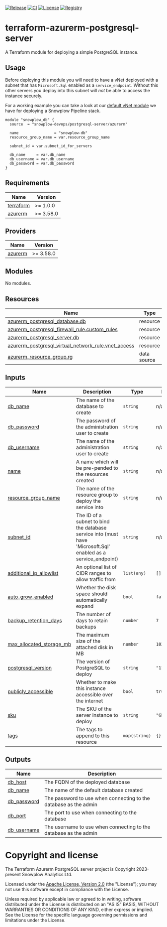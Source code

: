 [![Release][release-image]][release] [![CI][ci-image]][ci] [![License][license-image]][license] [![Registry][registry-image]][registry]

# terraform-azurerm-postgresql-server

A Terraform module for deploying a simple PostgreSQL instance.

## Usage

Before deploying this module you will need to have a vNet deployed with a subnet that has `Microsoft.Sql` enabled as a `service_endpoint`.  Without this other servers you deploy into this subnet will _not_ be able to access the instance securely.

For a working example you can take a look at our [default vNet module](https://github.com/snowplow-devops/terraform-azurerm-vnet) we have for deploying a Snowplow Pipeline stack.

```hcl
module "snowplow_db" {
  source  = "snowplow-devops/postgresql-server/azurerm"

  name                = "snowplow-db"
  resource_group_name = var.resource_group_name

  subnet_id = var.subnet_id_for_servers

  db_name     = var.db_name
  db_username = var.db_username
  db_password = var.db_password
}
```

## Requirements

| Name | Version |
|------|---------|
| <a name="requirement_terraform"></a> [terraform](#requirement\_terraform) | >= 1.0.0 |
| <a name="requirement_azurerm"></a> [azurerm](#requirement\_azurerm) | >= 3.58.0 |

## Providers

| Name | Version |
|------|---------|
| <a name="provider_azurerm"></a> [azurerm](#provider\_azurerm) | >= 3.58.0 |

## Modules

No modules.

## Resources

| Name | Type |
|------|------|
| [azurerm_postgresql_database.db](https://registry.terraform.io/providers/hashicorp/azurerm/latest/docs/resources/postgresql_database) | resource |
| [azurerm_postgresql_firewall_rule.custom_rules](https://registry.terraform.io/providers/hashicorp/azurerm/latest/docs/resources/postgresql_firewall_rule) | resource |
| [azurerm_postgresql_server.db](https://registry.terraform.io/providers/hashicorp/azurerm/latest/docs/resources/postgresql_server) | resource |
| [azurerm_postgresql_virtual_network_rule.vnet_access](https://registry.terraform.io/providers/hashicorp/azurerm/latest/docs/resources/postgresql_virtual_network_rule) | resource |
| [azurerm_resource_group.rg](https://registry.terraform.io/providers/hashicorp/azurerm/latest/docs/data-sources/resource_group) | data source |

## Inputs

| Name | Description | Type | Default | Required |
|------|-------------|------|---------|:--------:|
| <a name="input_db_name"></a> [db\_name](#input\_db\_name) | The name of the database to create | `string` | n/a | yes |
| <a name="input_db_password"></a> [db\_password](#input\_db\_password) | The password of the administration user to create | `string` | n/a | yes |
| <a name="input_db_username"></a> [db\_username](#input\_db\_username) | The name of the administration user to create | `string` | n/a | yes |
| <a name="input_name"></a> [name](#input\_name) | A name which will be pre-pended to the resources created | `string` | n/a | yes |
| <a name="input_resource_group_name"></a> [resource\_group\_name](#input\_resource\_group\_name) | The name of the resource group to deploy the service into | `string` | n/a | yes |
| <a name="input_subnet_id"></a> [subnet\_id](#input\_subnet\_id) | The ID of a subnet to bind the database service into (must have 'Microsoft.Sql' enabled as a service\_endpoint) | `string` | n/a | yes |
| <a name="input_additional_ip_allowlist"></a> [additional\_ip\_allowlist](#input\_additional\_ip\_allowlist) | An optional list of CIDR ranges to allow traffic from | `list(any)` | `[]` | no |
| <a name="input_auto_grow_enabled"></a> [auto\_grow\_enabled](#input\_auto\_grow\_enabled) | Whether the disk space should automatically expand | `bool` | `false` | no |
| <a name="input_backup_retention_days"></a> [backup\_retention\_days](#input\_backup\_retention\_days) | The number of days to retain backups | `number` | `7` | no |
| <a name="input_max_allocated_storage_mb"></a> [max\_allocated\_storage\_mb](#input\_max\_allocated\_storage\_mb) | The maximum size of the attached disk in MB | `number` | `10240` | no |
| <a name="input_postgresql_version"></a> [postgresql\_version](#input\_postgresql\_version) | The version of PostgreSQL to deploy | `string` | `"11"` | no |
| <a name="input_publicly_accessible"></a> [publicly\_accessible](#input\_publicly\_accessible) | Whether to make this instance accessible over the internet | `bool` | `true` | no |
| <a name="input_sku"></a> [sku](#input\_sku) | The SKU of the server instance to deploy | `string` | `"GP_Gen5_2"` | no |
| <a name="input_tags"></a> [tags](#input\_tags) | The tags to append to this resource | `map(string)` | `{}` | no |

## Outputs

| Name | Description |
|------|-------------|
| <a name="output_db_host"></a> [db\_host](#output\_db\_host) | The FQDN of the deployed database |
| <a name="output_db_name"></a> [db\_name](#output\_db\_name) | The name of the default database created |
| <a name="output_db_password"></a> [db\_password](#output\_db\_password) | The password to use when connecting to the database as the admin |
| <a name="output_db_port"></a> [db\_port](#output\_db\_port) | The port to use when connecting to the database |
| <a name="output_db_username"></a> [db\_username](#output\_db\_username) | The username to use when connecting to the database as the admin |

# Copyright and license

The Terraform Azurerm PostgreSQL server project is Copyright 2023-present Snowplow Analytics Ltd.

Licensed under the [Apache License, Version 2.0][license] (the "License");
you may not use this software except in compliance with the License.

Unless required by applicable law or agreed to in writing, software
distributed under the License is distributed on an "AS IS" BASIS,
WITHOUT WARRANTIES OR CONDITIONS OF ANY KIND, either express or implied.
See the License for the specific language governing permissions and
limitations under the License.

[release]: https://github.com/snowplow-devops/terraform-azurerm-postgresql-server/releases/latest
[release-image]: https://img.shields.io/github/v/release/snowplow-devops/terraform-azurerm-postgresql-server

[ci]: https://github.com/snowplow-devops/terraform-azurerm-postgresql-server/actions?query=workflow%3Aci
[ci-image]: https://github.com/snowplow-devops/terraform-azurerm-postgresql-server/workflows/ci/badge.svg

[license]: https://www.apache.org/licenses/LICENSE-2.0
[license-image]: https://img.shields.io/badge/license-Apache--2-blue.svg?style=flat

[registry]: https://registry.terraform.io/modules/snowplow-devops/postgresql-server/azurerm/latest
[registry-image]: https://img.shields.io/static/v1?label=Terraform&message=Registry&color=7B42BC&logo=terraform
